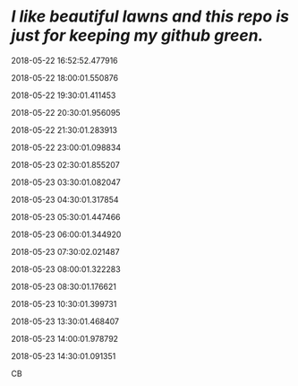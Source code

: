 ***I like beautiful lawns and this repo is just for keeping my github green.***
===============================================================================
2018-05-22 16:52:52.477916

2018-05-22 18:00:01.550876

2018-05-22 19:30:01.411453

2018-05-22 20:30:01.956095

2018-05-22 21:30:01.283913

2018-05-22 23:00:01.098834

2018-05-23 02:30:01.855207

2018-05-23 03:30:01.082047

2018-05-23 04:30:01.317854

2018-05-23 05:30:01.447466

2018-05-23 06:00:01.344920

2018-05-23 07:30:02.021487

2018-05-23 08:00:01.322283

2018-05-23 08:30:01.176621

2018-05-23 10:30:01.399731

2018-05-23 13:30:01.468407

2018-05-23 14:00:01.978792

2018-05-23 14:30:01.091351

CB